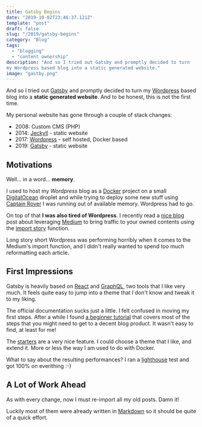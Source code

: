 ```yaml
---
title: Gatsby Begins
date: "2019-10-02T23:46:37.121Z"
template: "post"
draft: false
slug: "/2019/gatsby-begins"
category: "Blog"
tags:
  - "blogging"
  - "content ownership"
description: "And so I tried out Gatsby and promptly decided to turn
my Wordpress based blog into a static generated website."
image: "gastby.png"
---
```


And so I tried out [Gatsby](http://gatsbyjs.org) and promptly decided to turn
my [Wordpress](https://wordpress.org) based blog into a **static generated website**.
And to be honest, this is not the first time.

My personal website has gone through a couple of stack changes:

- 2008: Custom CMS (PHP)
- 2014: [Jeckyll](https://jekyllrb.com/) - static website
- 2017: [Wordpress](https://wordpress.org) - self hosted, Docker based
- 2019: [Gatsby](http://gatsbyjs.org) - static website

## Motivations

Well... in a word... **memory**.

I used to host my _Wordpress_ blog as a [Docker](https://docker.com) project on a small
[DigitalOcean](https://digitalocean.com) droplet and while trying to deploy some
new stuff using [Captain Rover](https://caprover.com) I was running out of available memory.
Wordpress had to go.

On top of that **I was also tired of Wordpress**. I recently read a
[nice blog](https://sendcheckit.com/blog/why-you-should-put-your-content-on-medium-and-your-own-domain)
post about leveraging [Medium](https://medium.com) to bring traffic to your owned
contents using the [import story](https://medium.com/p/import) function.

Long story short Wordpress was performing horribly when it comes to the Medium's import
function, and I didn't really wanted to spend too much reformatting each article.

## First Impressions

Gatsby is heavily based on [React](https://reactjs.org/) and [GraphQL](https://graphql.org/),
two tools that I like very much. It feels quite easy to jump into a theme that I don't know
and tweak it to my liking.

The official documentation sucks just a little. I felt confused in moving my first steps.
After a while I found [a beginner tutorial](https://www.gatsbyjs.org/tutorial/) that covers
most of the steps that you might need to get to a decent blog product. It wasn't easy
to find, at least for me!

The [starters](https://www.gatsbyjs.org/starters/?v=2) are a very nice feature. I could choose
a theme that I like, and extend it. More or less the way I am used to do with Docker.

What to say about the resulting performances? I ran a [lighthouse](https://developers.google.com/web/tools/lighthouse/) test and got 100% on everithing :-)

## A Lot of Work Ahead

As with every change, now I must re-import all my old posts. Damn it!

Luckily most of them were already written in [Markdown](https://en.wikipedia.org/wiki/Markdown)
so it should be quite of a quick effort.
